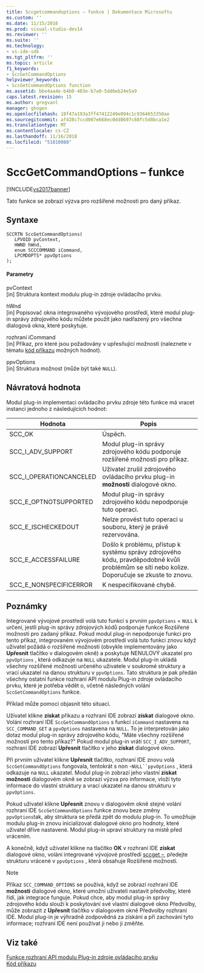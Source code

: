 ```yaml
---
title: Sccgetcommandoptions – funkce | Dokumentace Microsoftu
ms.custom: ''
ms.date: 11/15/2016
ms.prod: visual-studio-dev14
ms.reviewer: ''
ms.suite: ''
ms.technology:
- vs-ide-sdk
ms.tgt_pltfrm: ''
ms.topic: article
f1_keywords:
- SccGetCommandOptions
helpviewer_keywords:
- SccGetCommandOptions function
ms.assetid: bbe4aa4e-b4b0-403e-b7a0-5dd6eb24e5a9
caps.latest.revision: 15
ms.author: gregvanl
manager: ghogen
ms.openlocfilehash: 10f47a193a3ff47412249e094c1c9364653350ae
ms.sourcegitcommit: af428c7ccd007e668ec0dd8697c88fc5d8bca1e2
ms.translationtype: MT
ms.contentlocale: cs-CZ
ms.lasthandoff: 11/16/2018
ms.locfileid: "51810088"
---
```

# <a name="sccgetcommandoptions-function"></a>SccGetCommandOptions – funkce
[!INCLUDE[vs2017banner](../includes/vs2017banner.md)]

Tato funkce se zobrazí výzva pro rozšířené možnosti pro daný příkaz.  
  
## <a name="syntax"></a>Syntaxe  
  
```cpp#  
SCCRTN SccGetCommandOptions(  
   LPVOID pvContext,  
   HWND hWnd,  
   enum SCCCOMMAND iCommand,  
   LPCMDOPTS* ppvOptions  
);  
```  
  
#### <a name="parameters"></a>Parametry  
 pvContext  
 [in] Struktura kontext modulu plug-in zdroje ovládacího prvku.  
  
 hWnd  
 [in] Popisovač okna integrovaného vývojového prostředí, které modul plug-in správy zdrojového kódu můžete použít jako nadřazený pro všechna dialogová okna, které poskytuje.  
  
 rozhraní iCommand  
 [in] Příkaz, pro které jsou požadovány v upřesňující možnosti (naleznete v tématu [kód příkazu](../extensibility/command-code-enumerator.md) možných hodnot).  
  
 ppvOptions  
 [in] Struktura možnost (může být také `NULL`).  
  
## <a name="return-value"></a>Návratová hodnota  
 Modul plug-in implementaci ovládacího prvku zdroje této funkce má vracet instanci jednoho z následujících hodnot:  
  
|Hodnota|Popis|  
|-----------|-----------------|  
|SCC_OK|Úspěch.|  
|SCC_I_ADV_SUPPORT|Modul plug-in správy zdrojového kódu podporuje rozšířené možnosti pro příkaz.|  
|SCC_I_OPERATIONCANCELED|Uživatel zrušil zdrojového ovládacího prvku plug-in **možnosti** dialogové okno.|  
|SCC_E_OPTNOTSUPPORTED|Modul plug-in správy zdrojového kódu nepodporuje tuto operaci.|  
|SCC_E_ISCHECKEDOUT|Nelze provést tuto operaci u souboru, který je právě rezervována.|  
|SCC_E_ACCESSFAILURE|Došlo k problému, přístup k systému správy zdrojového kódu, pravděpodobně kvůli problémům se síti nebo kolize. Doporučuje se zkuste to znovu.|  
|SCC_E_NONSPECIFICERROR|K nespecifikované chybě.|  
  
## <a name="remarks"></a>Poznámky  
 Integrované vývojové prostředí volá tuto funkci s prvním `ppvOptions` = `NULL` k určení, jestli plug-in správy zdrojových kódů podporuje funkce Rozšířené možnosti pro zadaný příkaz. Pokud modul plug-in nepodporuje funkci pro tento příkaz, integrovaném vývojovém prostředí volá tuto funkci znovu když uživatel požádá o rozšířené možnosti (obvykle implementovány jako **Upřesnit** tlačítko v dialogovém okně) a poskytuje NENULOVÝ ukazatel pro `ppvOptions` , která odkazuje na `NULL` ukazatele. Modul plug-in ukládá všechny rozšířené možnosti určeného uživatele v soukromé struktury a vrací ukazatel na danou strukturu v `ppvOptions`. Tato struktura je pak předán všechny ostatní funkce rozhraní API modulu Plug-in zdroje ovládacího prvku, které je potřeba vědět o, včetně následných volání `SccGetCommandOptions` funkce.  
  
 Příklad může pomoci objasnit této situaci.  
  
 Uživatel klikne **získat** příkazu a rozhraní IDE zobrazí **získat** dialogové okno. Volání rozhraní IDE `SccGetCommandOptions` s funkcí `iCommand` nastavena na `SCC_COMMAND_GET` a `ppvOptions` nastavena na `NULL`. To je interpretován jako dotaz modul plug-in správy zdrojového kódu, "Máte všechny rozšířené možnosti pro tento příkaz?" Pokud modul plug-in vrátí `SCC_I_ADV_SUPPORT`, rozhraní IDE zobrazí **Upřesnit** tlačítko v jeho **získat** dialogové okno.  
  
 Při prvním uživatel klikne **Upřesnit** tlačítko, rozhraní IDE znovu volá `SccGetCommandOptions` fungovala, tentokrát s non -`NULL``ppvOptions` , která odkazuje na `NULL` ukazatel. Modul plug-in zobrazí jeho vlastní **získat možnosti** dialogovém okně se zobrazí výzva pro informace, vloží tyto informace do vlastní struktury a vrací ukazatel na danou strukturu v `ppvOptions`.  
  
 Pokud uživatel klikne **Upřesnit** znovu v dialogovém okně stejné volání rozhraní IDE `SccGetCommandOptions` funkce znovu beze změny `ppvOptions`tak, aby struktura se předá zpět do modulu plug-in. To umožňuje modulu plug-in znovu inicializovat dialogové okno pro hodnoty, které uživatel dříve nastavené. Modul plug-in upraví struktury na místě před vrácením.  
  
 A konečně, když uživatel klikne na tlačítko **OK** v rozhraní IDE **získat** dialogové okno, volání integrované vývojové prostředí [sccget –](../extensibility/sccget-function.md), předejte strukturu vrácené v `ppvOptions` , která obsahuje Rozšířené možnosti.  
  
> [!NOTE]
>  Příkaz `SCC_COMMAND_OPTIONS` se používá, když se zobrazí rozhraní IDE **možnosti** dialogové okno, které umožní uživateli nastavit předvolby, které řídí, jak integrace funguje. Pokud chce, aby modul plug-in správy zdrojového kódu slouží k poskytování své vlastní dialogové okno Předvolby, může zobrazit z **Upřesnit** tlačítko v dialogovém okně Předvolby rozhraní IDE. Modul plug-in je výhradně zodpovědná za získání a při zachování tyto informace; rozhraní IDE není používat ji nebo ji změňte.  
  
## <a name="see-also"></a>Viz také  
 [Funkce rozhraní API modulu Plug-in zdroje ovládacího prvku](../extensibility/source-control-plug-in-api-functions.md)   
 [Kód příkazu](../extensibility/command-code-enumerator.md)

